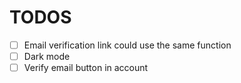 # TODOS

- [ ] Email verification link could use the same function
- [ ] Dark mode
- [ ] Verify email button in account